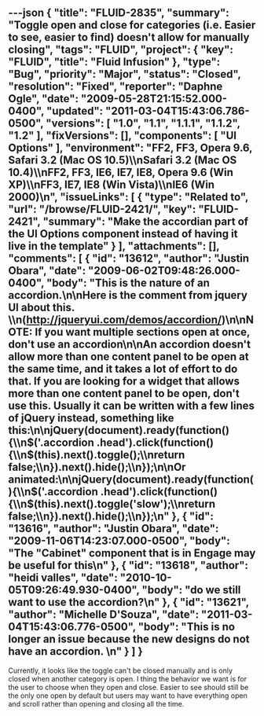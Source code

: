 ---json
{
  "title": "FLUID-2835",
  "summary": "Toggle open and close for categories (i.e. Easier to see, easier to find) doesn't allow for manually closing",
  "tags": "FLUID",
  "project": {
    "key": "FLUID",
    "title": "Fluid Infusion"
  },
  "type": "Bug",
  "priority": "Major",
  "status": "Closed",
  "resolution": "Fixed",
  "reporter": "Daphne Ogle",
  "date": "2009-05-28T21:15:52.000-0400",
  "updated": "2011-03-04T15:43:06.786-0500",
  "versions": [
    "1.0",
    "1.1",
    "1.1.1",
    "1.1.2",
    "1.2"
  ],
  "fixVersions": [],
  "components": [
    "UI Options"
  ],
  "environment": "FF2, FF3, Opera 9.6, Safari 3.2 (Mac OS 10.5)\\\nSafari 3.2 (Mac OS 10.4)\\\nFF2, FF3, IE6, IE7, IE8, Opera 9.6 (Win XP)\\\nFF3, IE7, IE8 (Win Vista)\\\nIE6 (Win 2000)\n",
  "issueLinks": [
    {
      "type": "Related to",
      "url": "/browse/FLUID-2421/",
      "key": "FLUID-2421",
      "summary": "Make the accordian part of the UI Options component instead of having it live in the template"
    }
  ],
  "attachments": [],
  "comments": [
    {
      "id": "13612",
      "author": "Justin Obara",
      "date": "2009-06-02T09:48:26.000-0400",
      "body": "This is the nature of an accordion.\n\nHere is the comment from jquery UI about this. \\\n(<http://jqueryui.com/demos/accordion/>)\n\nNOTE: If you want multiple sections open at once, don't use an accordion\n\nAn accordion doesn't allow more than one content panel to be open at the same time, and it takes a lot of effort to do that. If you are looking for a widget that allows more than one content panel to be open, don't use this. Usually it can be written with a few lines of jQuery instead, something like this:\n\njQuery(document).ready(function(){\\\n$('.accordion .head').click(function() {\\\n$(this).next().toggle();\\\nreturn false;\\\n}).next().hide();\\\n});\n\nOr animated:\n\njQuery(document).ready(function(){\\\n$('.accordion .head').click(function() {\\\n$(this).next().toggle('slow');\\\nreturn false;\\\n}).next().hide();\\\n});\n"
    },
    {
      "id": "13616",
      "author": "Justin Obara",
      "date": "2009-11-06T14:23:07.000-0500",
      "body": "The \"Cabinet\" component that is in Engage may be useful for this\n"
    },
    {
      "id": "13618",
      "author": "heidi valles",
      "date": "2010-10-05T09:26:49.930-0400",
      "body": "do we still want to use the accordion?\n"
    },
    {
      "id": "13621",
      "author": "Michelle D'Souza",
      "date": "2011-03-04T15:43:06.776-0500",
      "body": "This is no longer an issue because the new designs do not have an accordion.&#x20;\n"
    }
  ]
}
---
Currently, it looks like the toggle can't be closed manually and is only closed when another category is open.  I thing the behavior we want is for the user to choose when they open and close.  Easier to see should still be the only one open by default but users may want to have everything open and scroll rather than opening and closing all the time.

        